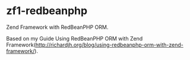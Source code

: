 zf1-redbeanphp
==============

Zend Framework with RedBeanPHP ORM.

Based on my Guide Using RedBeanPHP ORM with Zend Framework(http://richardjh.org/blog/using-redbeanphp-orm-with-zend-framework/).
